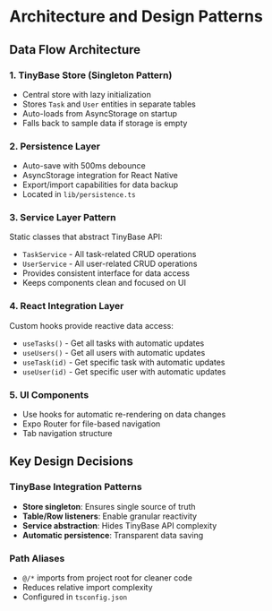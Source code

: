 # Architecture and Design Patterns

## Data Flow Architecture

### 1. TinyBase Store (Singleton Pattern)
- Central store with lazy initialization
- Stores `Task` and `User` entities in separate tables
- Auto-loads from AsyncStorage on startup
- Falls back to sample data if storage is empty

### 2. Persistence Layer
- Auto-save with 500ms debounce
- AsyncStorage integration for React Native
- Export/import capabilities for data backup
- Located in `lib/persistence.ts`

### 3. Service Layer Pattern
Static classes that abstract TinyBase API:
- `TaskService` - All task-related CRUD operations
- `UserService` - All user-related CRUD operations
- Provides consistent interface for data access
- Keeps components clean and focused on UI

### 4. React Integration Layer
Custom hooks provide reactive data access:
- `useTasks()` - Get all tasks with automatic updates
- `useUsers()` - Get all users with automatic updates  
- `useTask(id)` - Get specific task with automatic updates
- `useUser(id)` - Get specific user with automatic updates

### 5. UI Components
- Use hooks for automatic re-rendering on data changes
- Expo Router for file-based navigation
- Tab navigation structure

## Key Design Decisions

### TinyBase Integration Patterns
- **Store singleton**: Ensures single source of truth
- **Table/Row listeners**: Enable granular reactivity
- **Service abstraction**: Hides TinyBase API complexity
- **Automatic persistence**: Transparent data saving

### Path Aliases
- `@/*` imports from project root for cleaner code
- Reduces relative import complexity
- Configured in `tsconfig.json`